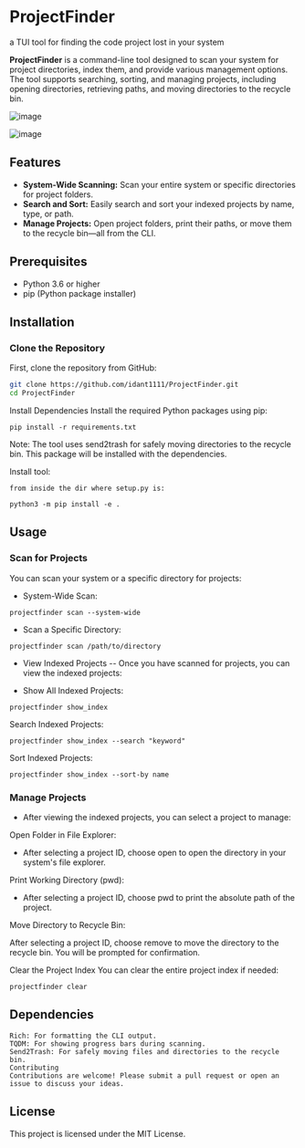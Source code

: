 


# ProjectFinder
a TUI tool for finding the code project lost in your system

**ProjectFinder** is a command-line tool designed to scan your system for project directories, index them, and provide various management options. The tool supports searching, sorting, and managing projects, including opening directories, retrieving paths, and moving directories to the recycle bin.

![image](https://github.com/user-attachments/assets/7287b0d8-49b4-4d2d-8dd2-94b634144b08)

![image](https://github.com/user-attachments/assets/971be65a-7cac-4fc4-8659-5bc4ddd19bf0)

## Features

- **System-Wide Scanning:** Scan your entire system or specific directories for project folders.
- **Search and Sort:** Easily search and sort your indexed projects by name, type, or path.
- **Manage Projects:** Open project folders, print their paths, or move them to the recycle bin—all from the CLI.

## Prerequisites

- Python 3.6 or higher
- pip (Python package installer)

## Installation

### Clone the Repository

First, clone the repository from GitHub:

```bash
git clone https://github.com/idant1111/ProjectFinder.git
cd ProjectFinder
```

Install Dependencies
Install the required Python packages using pip:

```
pip install -r requirements.txt
```
Note: The tool uses send2trash for safely moving directories to the recycle bin. This package will be installed with the dependencies.

Install tool:
```
from inside the dir where setup.py is:

python3 -m pip install -e . 

```
## Usage
### Scan for Projects
You can scan your system or a specific directory for projects:

- System-Wide Scan:
```
projectfinder scan --system-wide

```
- Scan a Specific Directory:
```
projectfinder scan /path/to/directory
```

- View Indexed Projects
-- Once you have scanned for projects, you can view the indexed projects:


- Show All Indexed Projects:

```
projectfinder show_index
```
Search Indexed Projects:
```
projectfinder show_index --search "keyword"
```

Sort Indexed Projects:

```
projectfinder show_index --sort-by name
```

### Manage Projects
- After viewing the indexed projects, you can select a project to manage:

Open Folder in File Explorer:

- After selecting a project ID, choose open to open the directory in your system's file explorer.

Print Working Directory (pwd):

- After selecting a project ID, choose pwd to print the absolute path of the project.

Move Directory to Recycle Bin:

After selecting a project ID, choose remove to move the directory to the recycle bin. You will be prompted for confirmation.

Clear the Project Index
You can clear the entire project index if needed:

```
projectfinder clear
```
## Dependencies
```
Rich: For formatting the CLI output.
TQDM: For showing progress bars during scanning.
Send2Trash: For safely moving files and directories to the recycle bin.
Contributing
Contributions are welcome! Please submit a pull request or open an issue to discuss your ideas.
```
## License
This project is licensed under the MIT License.
